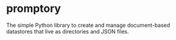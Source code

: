 # promptory

The simple Python library to create and manage document-based datastores that live as directories and JSON files.
